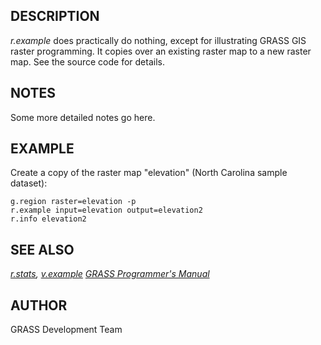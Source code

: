 ## DESCRIPTION

*r.example* does practically do nothing, except for illustrating GRASS
GIS raster programming. It copies over an existing raster map to a new
raster map. See the source code for details.

## NOTES

Some more detailed notes go here.

## EXAMPLE

Create a copy of the raster map "elevation" (North Carolina sample
dataset):

```shell
g.region raster=elevation -p
r.example input=elevation output=elevation2
r.info elevation2
```

## SEE ALSO

*[r.stats](r.stats.md), [v.example](v.example.md)* *[GRASS Programmer's
Manual](https://grass.osgeo.org/programming8/)*

## AUTHOR

GRASS Development Team
